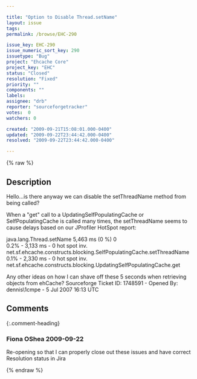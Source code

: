 ```yaml
---

title: "Option to Disable Thread.setName"
layout: issue
tags: 
permalink: /browse/EHC-290

issue_key: EHC-290
issue_numeric_sort_key: 290
issuetype: "Bug"
project: "Ehcache Core"
project_key: "EHC"
status: "Closed"
resolution: "Fixed"
priority: ""
components: ""
labels: 
assignee: "drb"
reporter: "sourceforgetracker"
votes:  0
watchers: 0

created: "2009-09-21T15:08:01.000-0400"
updated: "2009-09-22T23:44:42.000-0400"
resolved: "2009-09-22T23:44:42.000-0400"

---
```




{% raw %}



## Description

<div markdown="1" class="description">

Hello...is there anyway we can disable the setThreadName method from being called? 
 
When a "get" call to a UpdatingSelfPopulatingCache or SelfPopulatingCache is called many times, the setThreadName seems to cause delays based on our JProfiler HotSpot report: 
 
java.lang.Thread.setName 5,463 ms (0 %) 0  
0.2% - 3,133 ms - 0 hot spot inv. net.sf.ehcache.constructs.blocking.SelfPopulatingCache.setThreadName 
0.1% - 2,330 ms - 0 hot spot inv. net.sf.ehcache.constructs.blocking.UpdatingSelfPopulatingCache.get 
 
Any other ideas on how I can shave off these 5 seconds when retrieving objects from ehCache? 
Sourceforge Ticket ID: 1748591 - Opened By: dennis\1cmpe - 5 Jul 2007 16:13 UTC

</div>

## Comments


{:.comment-heading}
### **Fiona OShea** <span class="date">2009-09-22</span>

<div markdown="1" class="comment">

Re-opening so that I can properly close out these issues and have correct Resolution status in Jira

</div>



{% endraw %}
